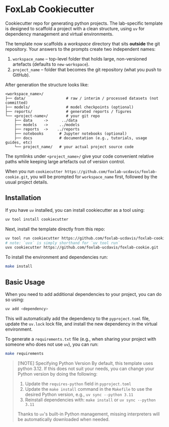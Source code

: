 # FoxLab Cookiecutter

Cookiecutter repo for generating python projects. The lab-specific template is designed to scaffold a project with a clean structure, using `uv` for dependency management and virtual environments.

The template now scaffolds a *workspace* directory that sits **outside** the git repository.  Your answers to the prompts create two independent names:

1. `workspace_name` – top-level folder that holds large, non-versioned artefacts (defaults to `new-workspace`).
2. `project_name` – folder that becomes the git repository (what you push to GitHub).

After generation the structure looks like:

```text
<workspace_name>/
├── data/                  # raw / interim / processed datasets (not committed)
├── models/                # model checkpoints (optional)
├── reports/               # generated reports / figures
└── <project-name>/        # your git repo
    ├── data     ->      ../data
    ├── models   ->     ../models
    ├── reports  ->    ../reports
    ├── notebooks       # Jupyter notebooks (optional)
    ├── docs            # documentation (e.g., tutorials, usage guides, etc)
    └── project_name/   # your actual project source code
```

The symlinks under `<project_name>/` give your code convenient relative paths while keeping large artefacts out of version control.

When you run `cookiecutter https://github.com/foxlab-ucdavis/foxlab-cookie.git`, you will be prompted for `workspace_name` first, followed by the usual project details.

## Installation

If you have `uv` installed, you can install cookiecutter as a tool using:

```bash
uv tool install cookiecutter
```

Next, install the template directly from this repo:

```bash
uv tool run cookiecutter https://github.com/foxlab-ucdavis/foxlab-cookie.git
# note: `uvx` is simply shorthand for `uv tool run`
uvx cookiecutter https://github.com/foxlab-ucdavis/foxlab-cookie.git
```

To install the environment and dependencies run:

```bash
make install
```

## Basic Usage

When you need to add additional dependencies to your project, you can do so using:

```bash
uv add <dependency>
```

This will automatically add the dependency to the `pyproject.toml` file, update the `uv.lock` lock file, and install the new dependency in the virtual environment.

To generate a `requirements.txt` file (e.g., when sharing your project with someone who does not use `uv`), you can run:

```bash
make requirements
```

> [!NOTE] Specifying Python Version
> By default, this template uses python 3.12. If this does not suit your needs, you can change your Python version by doing the following:
>
> 1. Update the `requires-python` field in `pyproject.toml`
> 2. Update the `make install` command in the `Makefile` to use the desired Python version, e.g., `uv sync --python 3.11`
> 3. Reinstall dependencies with: `make install` or `uv sync --python 3.11`
>
> Thanks to `uv`'s built-in Python management, missing interpreters will be automatically downloaded when needed.
